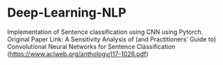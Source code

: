 # Deep-Learning-NLP
Implementation of Sentence classification using CNN using Pytorch.
Original Paper Link: A Sensitivity Analysis of (and Practitioners’ Guide to) Convolutional
Neural Networks for Sentence Classification (https://www.aclweb.org/anthology/I17-1026.pdf)

